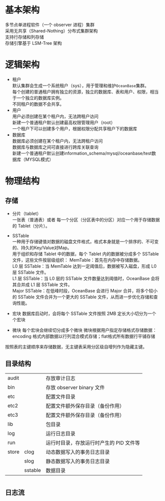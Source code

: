 
# 基本架构
多节点单进程软件（一个 observer 进程）集群     
采用无共享（Shared-Nothing）分布式集群架构     
支持行存储和列存储    
存储引擎基于 LSM-Tree 架构

# 逻辑架构
- 租户       
  默认集群会生成一个系统租户（sys），用于管理和维护`OceanBase`集群。       
  每个创建的普通租户拥有独立的资源，独立的数据库、表和用户、权限，相当于一个独立的数据库实例。         
  不同租户的数据不会共享。     
- 用户     
  用户必须创建在某个租户内，无法跨租户访问        
  新建一个普通租户默认创建最高权限管理用户（root）       
  一个租户下可以创建多个用户，根据权限分配共享租户下的数据库    
- 数据库     
  数据库必须创建在某个租户内，无法跨租户访问          
  数据库与数据库之间可直接进行跨库关联查询     
  新建一个普通租户默认创建information_schema/mysql/oceanbase/test数据库（MYSQL模式）       

# 物理结构

## 存储
- 分片（tablet）    
  一张表（普通表）或者 每一个分区（分区表中的分区）对应一个用于存储数据的 Tablet（分片）。
  
- SSTable  
  一种用于存储键值对数据的磁盘文件格式，格式本身就是一个排序的、不可变的、持久的Key/Value对Map。      
  用于组织和存储 Tablet 中的数据，每个 Tablet 内的数据被分成多个 SSTable 文件，这些文件按层级组织：
  MemTable：首先在内存中存储数据。      
  L0 层 SSTable：当 MemTable 达到一定阈值后，数据被写入磁盘，形成 L0 层 SSTable 文件。     
  L1 层 SSTable：当 L0 层的 SSTable 文件数量达到阈值时，OceanBase 会将其合并成 L1 层 SSTable 文件。     
  Major SSTable：在低峰时段，OceanBase 会进行 Major 合并，将多个较小的 SSTable 文件合并为一个更大的 SSTable 文件，从而进一步优化存储和查询性能。
    
- 宏块
  数据库启动时，会将每个 SSTable 文件按照 2MB 定长大小切分为一个个宏块
  
- 微块
  每个宏块会继续切分成多个微块
  微块根据用户指定存储格式存储数据：encoding 格式内部数据以行列混合模式存储；flat格式所有数据行平铺存储

按照表的主键顺序来存储数据，无主键表采用分区级自增列作为隐藏主键。

## 目录结构
|             |         |                                         |
| ----------- | ------- | --------------------------------------- |
| audit       |         | 存放审计日志                            |
| bin         |         | 存放 observer binary 文件               |
| etc         |         | 配置文件目录                                |
| etc2        |         | 配置文件额外保存目录（备份作用）        |
| etc3        |         | 配置文件额外保存目录（备份作用）        |
| lib         |         | 包目录                                  |
| log         |         | 运行日志目录                            |
| run         |         | 运行时目录，存放运行时产生的 PID 文件等 |
| store       | clog    | 动态数据写入的事务日志目录              |
|             | slog    | 静态数据写入的事务日志目录              |
|             | sstable | 数据目录                                |

# 
## 日志流
